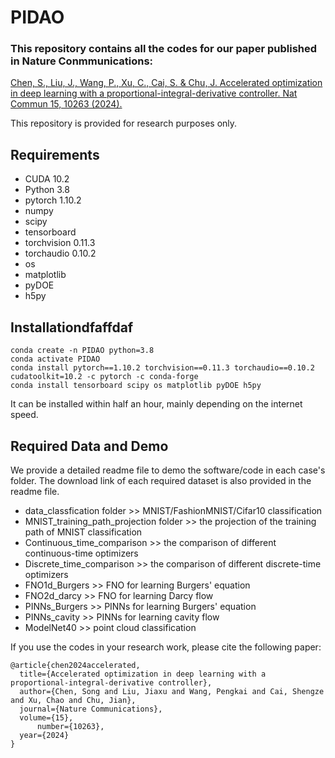 # PIDAO

### This repository contains all the codes for our paper published in Nature Conmmunications:

[Chen, S., Liu, J., Wang, P., Xu, C., Cai, S. & Chu, J. Accelerated optimization in deep learning with a proportional-integral-derivative controller. Nat Commun 15, 10263 (2024).](https://doi.org/10.1038/s41467-024-54451-3)

This repository is provided for research purposes only. 

## Requirements

- CUDA 10.2
- Python 3.8
- pytorch 1.10.2
- numpy
- scipy
- tensorboard
- torchvision 0.11.3
- torchaudio 0.10.2
- os
- matplotlib
- pyDOE
- h5py

## Installationdfaffdaf

```shell
conda create -n PIDAO python=3.8
conda activate PIDAO
conda install pytorch==1.10.2 torchvision==0.11.3 torchaudio==0.10.2 cudatoolkit=10.2 -c pytorch -c conda-forge
conda install tensorboard scipy os matplotlib pyDOE h5py
```

It can be installed within half an hour, mainly depending on the internet speed.

## Required Data and Demo

We provide a detailed readme file to demo the software/code in each case's folder. The download link of each required dataset is also provided in the readme file.

- data_classfication folder >> MNIST/FashionMNIST/Cifar10 classification
- MNIST_training_path_projection folder >> the projection of the training path of MNIST classification
- Continuous_time_comparison >> the comparison of different continuous-time optimizers
- Discrete_time_comparison >> the comparison of different discrete-time optimizers
- FNO1d_Burgers >> FNO for learning Burgers' equation
- FNO2d_darcy >> FNO for learning Darcy flow
- PINNs_Burgers >> PINNs for learning Burgers' equation
- PINNs_cavity >> PINNs for learning cavity flow
- ModelNet40 >> point cloud classification

If you use the codes in your research work, please cite the following paper: 
  
	@article{chen2024accelerated,
  	  title={Accelerated optimization in deep learning with a proportional-integral-derivative controller},
  	  author={Chen, Song and Liu, Jiaxu and Wang, Pengkai and Cai, Shengze and Xu, Chao and Chu, Jian},
  	  journal={Nature Communications},
  	  volume={15},
          number={10263},
  	  year={2024}
	}

